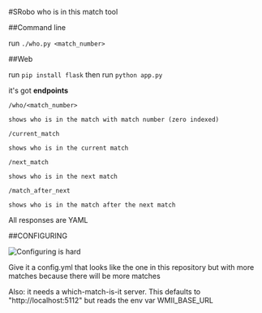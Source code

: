 #SRobo who is in this match tool

##Command line

run `./who.py <match_number>`

##Web

run `pip install flask` then run `python app.py`

it's got **endpoints**

```
/who/<match_number>

shows who is in the match with match number (zero indexed)

/current_match

shows who is in the current match

/next_match

shows who is in the next match

/match_after_next

shows who is in the match after the next match
```

All responses are YAML

##CONFIGURING

![Configuring is hard](http://4.bp.blogspot.com/-fYJrkNWec08/T9EYOmNGPNI/AAAAAAAAC04/UtdRRM8a3hc/s640/cat-fat-dancing-cat-gif.gif)

Give it a config.yml that looks like the one in this repository but with
more matches because there will be more matches

Also: it needs a which-match-is-it server. This defaults to
"http://localhost:5112" but reads the env var WMII_BASE_URL

